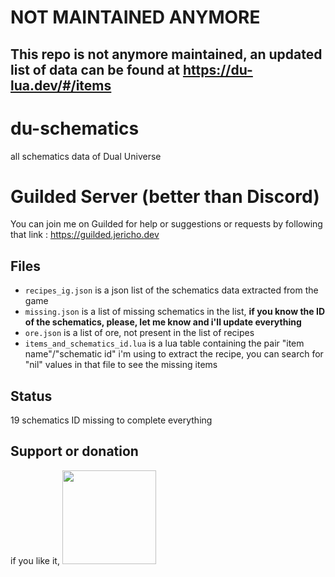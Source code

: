 # NOT MAINTAINED ANYMORE

## This repo is not anymore maintained, an updated list of data can be found at https://du-lua.dev/#/items

# du-schematics

all schematics data of Dual Universe

# Guilded Server (better than Discord)

You can join me on Guilded for help or suggestions or requests by following that link : https://guilded.jericho.dev

## Files

- `recipes_ig.json` is a json list of the schematics data extracted from the game
- `missing.json` is a list of missing schematics in the list, **if you know the ID of the schematics, please, let me know and i'll update everything**
- `ore.json` is a list of ore, not present in the list of recipes
- `items_and_schematics_id.lua` is a lua table containing the pair "item name"/"schematic id" i'm using to extract the recipe, you can search for "nil" values in that file to see the missing items

## Status

19 schematics ID missing to complete everything

## Support or donation

if you like it, [<img src="https://github.com/Jericho1060/DU-Industry-HUD/blob/main/ressources/images/ko-fi.png?raw=true" width="150">](https://ko-fi.com/jericho1060)
